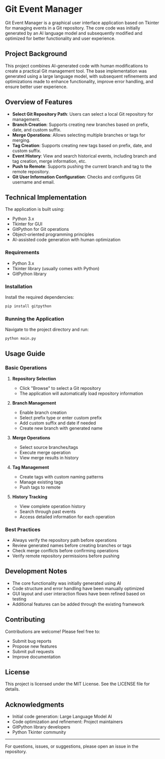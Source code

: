 
# Git Event Manager

Git Event Manager is a graphical user interface application based on Tkinter for managing events in a Git repository. The core code was initially generated by an AI language model and subsequently modified and optimized for better functionality and user experience.

## Project Background

This project combines AI-generated code with human modifications to create a practical Git management tool. The base implementation was generated using a large language model, with subsequent refinements and optimizations made to enhance functionality, improve error handling, and ensure better user experience.

## Overview of Features

- **Select Git Repository Path**: Users can select a local Git repository for management.
- **Branch Creation**: Supports creating new branches based on prefix, date, and custom suffix.
- **Merge Operations**: Allows selecting multiple branches or tags for merging.
- **Tag Creation**: Supports creating new tags based on prefix, date, and custom suffix.
- **Event History**: View and search historical events, including branch and tag creation, merge information, etc.
- **Push to Remote**: Supports pushing the current branch and tag to the remote repository.
- **Git User Information Configuration**: Checks and configures Git username and email.

## Technical Implementation

The application is built using:
- Python 3.x
- Tkinter for GUI
- GitPython for Git operations
- Object-oriented programming principles
- AI-assisted code generation with human optimization

### Requirements

- Python 3.x
- Tkinter library (usually comes with Python)
- GitPython library

### Installation

Install the required dependencies:

```bash
pip install gitpython
```

### Running the Application

Navigate to the project directory and run:

```bash
python main.py
```

## Usage Guide

### Basic Operations

1. **Repository Selection**
   - Click "Browse" to select a Git repository
   - The application will automatically load repository information

2. **Branch Management**
   - Enable branch creation
   - Select prefix type or enter custom prefix
   - Add custom suffix and date if needed
   - Create new branch with generated name

3. **Merge Operations**
   - Select source branches/tags
   - Execute merge operation
   - View merge results in history

4. **Tag Management**
   - Create tags with custom naming patterns
   - Manage existing tags
   - Push tags to remote

5. **History Tracking**
   - View complete operation history
   - Search through past events
   - Access detailed information for each operation

### Best Practices

- Always verify the repository path before operations
- Review generated names before creating branches or tags
- Check merge conflicts before confirming operations
- Verify remote repository permissions before pushing

## Development Notes

- The core functionality was initially generated using AI
- Code structure and error handling have been manually optimized
- GUI layout and user interaction flows have been refined based on testing
- Additional features can be added through the existing framework

## Contributing

Contributions are welcome! Please feel free to:
- Submit bug reports
- Propose new features
- Submit pull requests
- Improve documentation

## License

This project is licensed under the MIT License. See the LICENSE file for details.

## Acknowledgments

- Initial code generation: Large Language Model AI
- Code optimization and refinement: Project maintainers
- GitPython library developers
- Python Tkinter community

---

For questions, issues, or suggestions, please open an issue in the repository.
